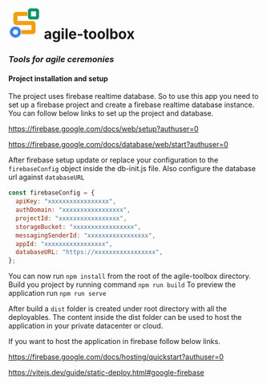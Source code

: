 # *<img width="64" height="64" src="./src/assets/images/agiletoolbox-logo.svg">* agile-toolbox


### *Tools for agile ceremonies*
#### Project installation and setup
The project uses firebase realtime database. So to use this app you need to set up a firebase project and create a firebase realtime database instance.  
You can follow below links to set up the project and database.  

https://firebase.google.com/docs/web/setup?authuser=0

https://firebase.google.com/docs/database/web/start?authuser=0

After firebase setup update or replace your configuration to the `firebaseConfig` object inside the db-init.js file. Also configure the database url against `databaseURL`

```javascript
const firebaseConfig = {
  apiKey: "xxxxxxxxxxxxxxxxx",
  authDomain: "xxxxxxxxxxxxxxxxx",
  projectId: "xxxxxxxxxxxxxxxxx",
  storageBucket: "xxxxxxxxxxxxxxxxx",
  messagingSenderId: "xxxxxxxxxxxxxxxxx",
  appId: "xxxxxxxxxxxxxxxxx",
  databaseURL: "https://xxxxxxxxxxxxxxxxx",
};

```

You can now run `npm install` from the root of the agile-toolbox directory.  
Build you project by running command `npm run build`
To preview the application run `npm run serve`

After build a `dist` folder is created under root directory with all the deployables.
The content inside the dist folder can be used to host the application in your private datacenter or cloud.

If you want to host the application in firebase follow below links.

https://firebase.google.com/docs/hosting/quickstart?authuser=0

https://vitejs.dev/guide/static-deploy.html#google-firebase
